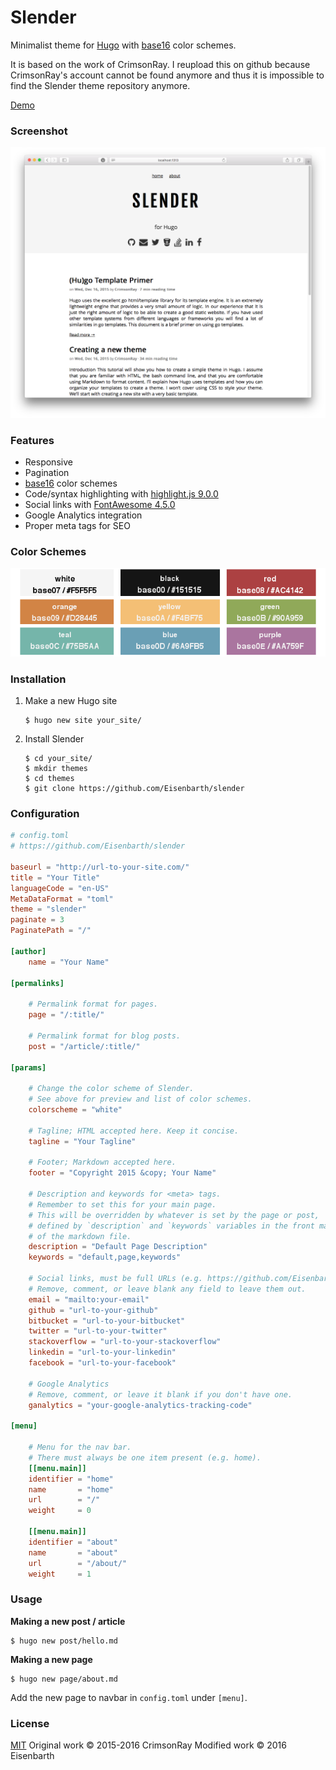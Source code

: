 Slender
=======

Minimalist theme for [Hugo](http://gohugo.io/) with [base16](https://github.com/chriskempson/base16) color schemes.

It is based on the work of CrimsonRay. I reupload this on github because CrimsonRay's account cannot be found anymore and thus it is impossible to find the Slender theme repository anymore.

[Demo](http://eisenbarth.io)

### Screenshot

![screenshot](images/screenshot.png)

### Features

* Responsive
* Pagination
* [base16](https://github.com/chriskempson/base16) color schemes
* Code/syntax highlighting with [highlight.js 9.0.0](https://highlightjs.org/)
* Social links with [FontAwesome 4.5.0](https://fortawesome.github.io/Font-Awesome/)
* Google Analytics integration
* Proper meta tags for SEO

### Color Schemes

![slender-color-schemes](images/slender-color-schemes.png)

### Installation

1. Make a new Hugo site

    ```none
    $ hugo new site your_site/
    ```

2. Install Slender

    ```none
    $ cd your_site/
    $ mkdir themes
    $ cd themes
    $ git clone https://github.com/Eisenbarth/slender
    ```

### Configuration

```toml
# config.toml
# https://github.com/Eisenbarth/slender

baseurl = "http://url-to-your-site.com/"
title = "Your Title"
languageCode = "en-US"
MetaDataFormat = "toml"
theme = "slender"
paginate = 3
PaginatePath = "/"

[author]
    name = "Your Name"

[permalinks]

    # Permalink format for pages.
    page = "/:title/"

    # Permalink format for blog posts.
    post = "/article/:title/"

[params]

    # Change the color scheme of Slender.
    # See above for preview and list of color schemes.
    colorscheme = "white"

    # Tagline; HTML accepted here. Keep it concise.
    tagline = "Your Tagline"

    # Footer; Markdown accepted here.
    footer = "Copyright 2015 &copy; Your Name"

    # Description and keywords for <meta> tags.
    # Remember to set this for your main page.
    # This will be overridden by whatever is set by the page or post,
    # defined by `description` and `keywords` variables in the front matter
    # of the markdown file.
    description = "Default Page Description"
    keywords = "default,page,keywords"

    # Social links, must be full URLs (e.g. https://github.com/Eisenbarth/).
    # Remove, comment, or leave blank any field to leave them out.
    email = "mailto:your-email"
    github = "url-to-your-github"
    bitbucket = "url-to-your-bitbucket"
    twitter = "url-to-your-twitter"
    stackoverflow = "url-to-your-stackoverflow"
    linkedin = "url-to-your-linkedin"
    facebook = "url-to-your-facebook"

    # Google Analytics
    # Remove, comment, or leave it blank if you don't have one.
    ganalytics = "your-google-analytics-tracking-code"

[menu]

    # Menu for the nav bar.
    # There must always be one item present (e.g. home).
    [[menu.main]]
    identifier = "home"
    name       = "home"
    url        = "/"
    weight     = 0

    [[menu.main]]
    identifier = "about"
    name       = "about"
    url        = "/about/"
    weight     = 1
```

### Usage

**Making a new post / article**

```none
$ hugo new post/hello.md
```

**Making a new page**

```none
$ hugo new page/about.md
```

Add the new page to navbar in `config.toml` under `[menu]`.

### License

[MIT](LICENSE.md)
Original work &copy; 2015-2016 CrimsonRay
Modified work &copy; 2016 Eisenbarth
